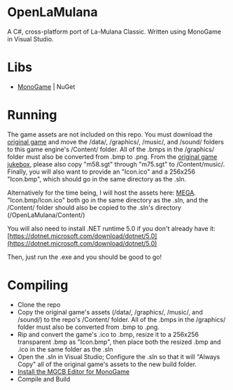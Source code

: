 # OpenLaMulana
A C#, cross-platform port of La-Mulana Classic. Written using MonoGame in Visual Studio.

# Libs
- [MonoGame](https://www.monogame.net/) | NuGet

# Running
The game assets are not included on this repo. You must download the [original game](https://archive.org/details/La-Mulana) and move the /data/, /graphics/, /music/, and /sound/ folders to this game engine's /Content/ folder. All of the .bmps in the /graphics/ folder must also be converted from .bmp to .png. From the [original game jukebox](https://archive.org/details/la-mulana-jukebox), please also copy "m58.sgt" through "m75.sgt" to /Content/music/. Finally, you will also want to provide an "Icon.ico" and a 256x256 "Icon.bmp", which should go in the same directory as the .sln.

Alternatively for the time being, I will host the assets here: [MEGA](https://mega.nz/file/TWJhSAQZ#gfzq71hqVKtDdf964yPU1RsdfIlDx1xeuWd6hoSz88c). "Icon.bmp/Icon.ico" both go in the same directory as the .sln, and the /Content/ folder should also be copied to the .sln's directory (/OpenLaMulana/Content/)

You will also need to install .NET runtime 5.0 if you don't already have it: [https://dotnet.microsoft.com/download/dotnet/5.0](https://dotnet.microsoft.com/download/dotnet/5.0)

Then, just run the .exe and you should be good to go!

# Compiling
- Clone the repo
- Copy the original game's assets (/data/, /graphics/, /music/, and /sound/) to the repo's /Content/ folder. All of the .bmps in the /graphics/ folder must also be converted from .bmp to .png.
- Rip and convert the game's .ico to .bmp, resize it to a 256x256 transparent .bmp as "Icon.bmp", then place both the resized .bmp and .ico in the same folder as the .sln
- Open the .sln in Visual Studio; Configure the .sln so that it will "Always Copy" all of the original game's assets to the new build folder.
- [Install the MGCB Editor for MonoGame](https://docs.monogame.net/articles/getting_started/1_setting_up_your_development_environment_windows.html#install-mgcb-editor)
- Compile and Build
